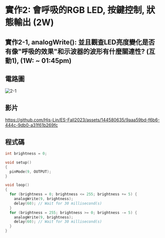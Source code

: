 # 實作2: 會呼吸的RGB LED,  按鍵控制, 狀態輸出 (2W) 

## 實作2-1, analogWrite(): 並且觀查LED亮度變化是否有像"呼吸的效果"和示波器的波形有什麼關連性? (互動1), (1W: ~ 01:45pm)

## 電路圖
![2-1](https://github.com/His-Lin/ES-Fall2023/assets/144580635/5b09ef92-0f20-4f5a-b1d7-34b5c290b2a0)

## 影片
https://github.com/His-Lin/ES-Fall2023/assets/144580635/9aaa59bd-f6b6-444c-9db0-a31f61b269fc

## 程式碼
````c
int brightness = 0;

void setup()
{
  pinMode(9, OUTPUT);
}

void loop()
{
  for (brightness = 0; brightness <= 255; brightness += 5) {
    analogWrite(9, brightness);
    delay(60); // Wait for 30 millisecond(s)
  }
  for (brightness = 255; brightness >= 0; brightness -= 5) {
    analogWrite(9, brightness);
    delay(60); // Wait for 30 millisecond(s)
  }
}

